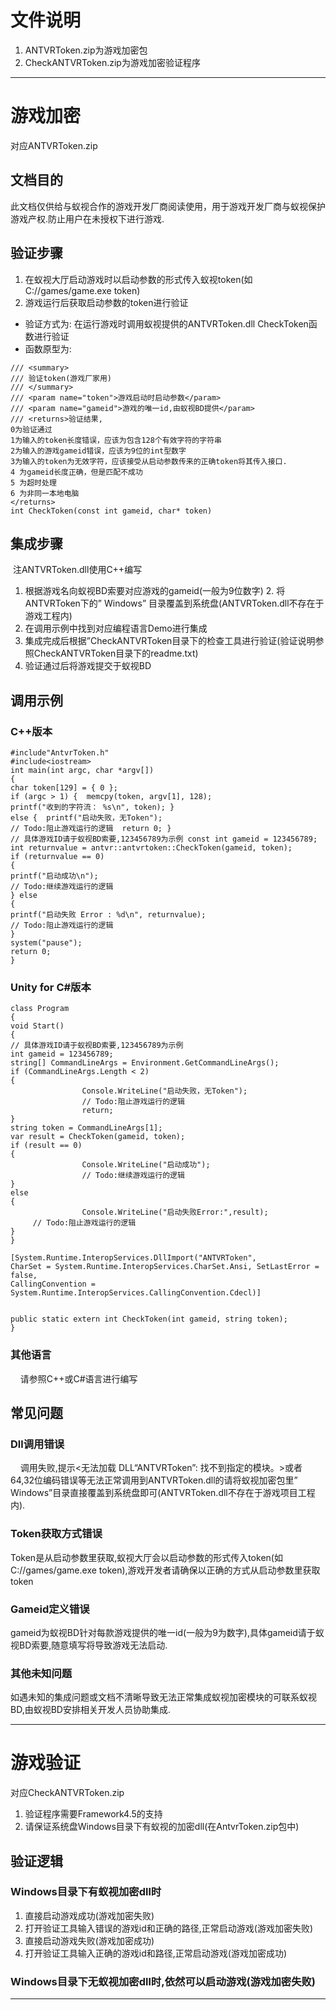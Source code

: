 # 文件说明
1. ANTVRToken.zip为游戏加密包
2. CheckANTVRToken.zip为游戏加密验证程序
---
# 游戏加密
对应ANTVRToken.zip
## 文档目的
  此文档仅供给与蚁视合作的游戏开发厂商阅读使用，用于游戏开发厂商与蚁视保护游戏产权.防止用户在未授权下进行游戏.
## 验证步骤
1. 在蚁视大厅启动游戏时以启动参数的形式传入蚁视token(如C://games/game.exe token)
2. 游戏运行后获取启动参数的token进行验证
- 验证方式为:
在运行游戏时调用蚁视提供的ANTVRToken.dll CheckToken函数进行验证
- 函数原型为:
```
/// <summary>
/// 验证token(游戏厂家用)
/// </summary>
/// <param name="token">游戏启动时启动参数</param>
/// <param name="gameid">游戏的唯一id,由蚁视BD提供</param>
/// <returns>验证结果,
0为验证通过
1为输入的token长度错误，应该为包含128个有效字符的字符串
2为输入的游戏gameid错误，应该为9位的int型数字
3为输入的token为无效字符，应该接受从启动参数传来的正确token将其传入接口.
4 为gameid长度正确，但是匹配不成功
5 为超时处理
6 为非同一本地电脑
</returns> 
int CheckToken(const int gameid, char* token)
```
## 集成步骤
  注ANTVRToken.dll使用C++编写
1. 根据游戏名向蚁视BD索要对应游戏的gameid(一般为9位数字)
2. 将ANTVRToken下的” Windows” 目录覆盖到系统盘(ANTVRToken.dll不存在于游戏工程内)
3. 在调用示例中找到对应编程语言Demo进行集成
4. 集成完成后根据”CheckANTVRToken目录下的检查工具进行验证(验证说明参照CheckANTVRToken目录下的readme.txt)
5. 验证通过后将游戏提交于蚁视BD
## 调用示例
### C++版本
```
#include"AntvrToken.h"
#include<iostream>
int main(int argc, char *argv[])
{
char token[129] = { 0 };
if (argc > 1) {  memcpy(token, argv[1], 128);  
printf("收到的字符流： %s\n", token); }
else {  printf("启动失败，无Token");
// Todo:阻止游戏运行的逻辑  return 0; } 
// 具体游戏ID请于蚁视BD索要,123456789为示例 const int gameid = 123456789;
int returnvalue = antvr::antvrtoken::CheckToken(gameid, token);
if (returnvalue == 0)
{
printf("启动成功\n");  
// Todo:继续游戏运行的逻辑
} else 
{
printf("启动失败 Error : %d\n", returnvalue);  
// Todo:阻止游戏运行的逻辑
}
system("pause"); 
return 0;
}
```
### Unity for C#版本
```
class Program
{
void Start()      
{
// 具体游戏ID请于蚁视BD索要,123456789为示例
int gameid = 123456789;
string[] CommandLineArgs = Environment.GetCommandLineArgs();
if (CommandLineArgs.Length < 2)          
{
                Console.WriteLine("启动失败，无Token");
                // Todo:阻止游戏运行的逻辑
                return;          
}
string token = CommandLineArgs[1];           
var result = CheckToken(gameid, token);
if (result == 0)          
{
                Console.WriteLine("启动成功");
                // Todo:继续游戏运行的逻辑          
}       
else          
{
                Console.WriteLine("启动失败Error:",result);
     // Todo:阻止游戏运行的逻辑           
}      
}

[System.Runtime.InteropServices.DllImport("ANTVRToken",
CharSet = System.Runtime.InteropServices.CharSet.Ansi, SetLastError = false,
CallingConvention = System.Runtime.InteropServices.CallingConvention.Cdecl)]

       
public static extern int CheckToken(int gameid, string token);
}
```


### 其他语言

    请参照C++或C#语言进行编写
    
## 常见问题
### Dll调用错误
    调用失败,提示<无法加载 DLL“ANTVRToken”: 找不到指定的模块。>或者64,32位编码错误等无法正常调用到ANTVRToken.dll的请将蚁视加密包里”
Windows”目录直接覆盖到系统盘即可(ANTVRToken.dll不存在于游戏项目工程内).
### Token获取方式错误   
Token是从启动参数里获取,蚁视大厅会以启动参数的形式传入token(如C://games/game.exe token),游戏开发者请确保以正确的方式从启动参数里获取token
### Gameid定义错误   
gameid为蚁视BD针对每款游戏提供的唯一id(一般为9为数字),具体gameid请于蚁视BD索要,随意填写将导致游戏无法启动.
### 其他未知问题
如遇未知的集成问题或文档不清晰导致无法正常集成蚁视加密模块的可联系蚁视BD,由蚁视BD安排相关开发人员协助集成.

---

# 游戏验证
  对应CheckANTVRToken.zip
1. 验证程序需要Framework4.5的支持
2. 请保证系统盘Windows目录下有蚁视的加密dll(在AntvrToken.zip包中)

## 验证逻辑
### Windows目录下有蚁视加密dll时 
1. 直接启动游戏成功(游戏加密失败) 
2. 打开验证工具输入错误的游戏id和正确的路径,正常启动游戏(游戏加密失败) 
3. 直接启动游戏失败(游戏加密成功) 
4. 打开验证工具输入正确的游戏id和路径,正常启动游戏(游戏加密成功)
### Windows目录下无蚁视加密dll时,依然可以启动游戏(游戏加密失败)
---


